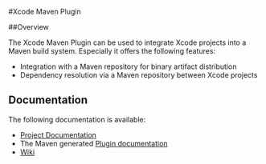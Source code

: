 #Xcode Maven Plugin

##Overview

The Xcode Maven Plugin can be used to integrate Xcode projects into a Maven build system. Especially it offers the following features:

* Integration with a Maven repository for binary artifact distribution
* Dependency resolution via a Maven repository between Xcode projects



## Documentation

The following documentation is available:

* [Project Documentation](http://sap-production.github.com/XcodeMavenPlugin/)
* The Maven generated [Plugin documentation](http://sap-production.github.com/XcodeMavenPlugin/site/index.html)
* [Wiki](https://github.com/sap-production/XcodeMavenPlugin/wiki)
